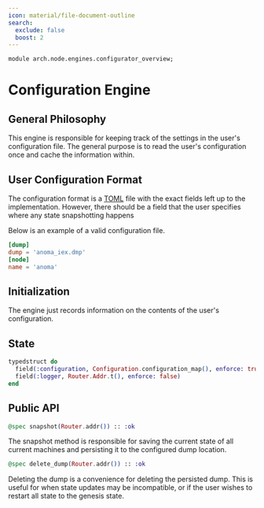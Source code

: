 ```yaml
---
icon: material/file-document-outline
search:
  exclude: false
  boost: 2
---
```


```juvix
module arch.node.engines.configurator_overview;
```

# Configuration Engine

## General Philosophy

This engine is responsible for keeping track of the settings in the
user's configuration file. The general purpose is to read the user's
configuration once and cache the information within.

## User Configuration Format

The configuration format is a
[TOML](https://en.wikipedia.org/wiki/TOML) file with the exact fields
left up to the implementation. However, there should be a field that
the user specifies where any state snapshotting happens

Below is an example of a valid configuration file.

```toml
[dump]
dump = 'anoma_iex.dmp'
[node]
name = 'anoma'
```

## Initialization

The engine just records information on the contents of the user's
configuration.

## State

```elixir
typedstruct do
  field(:configuration, Configuration.configuration_map(), enforce: true)
  field(:logger, Router.Addr.t(), enforce: false)
end
```
## Public API

```elixir
@spec snapshot(Router.addr()) :: :ok
```

The snapshot method is responsible for saving the current state of all
current machines and persisting it to the configured dump location.

```elixir
@spec delete_dump(Router.addr()) :: :ok
```

Deleting the dump is a convenience for deleting the persisted
dump. This is useful for when state updates may be incompatible, or if
the user wishes to restart all state to the genesis state.
